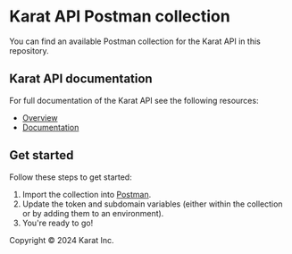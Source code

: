 # Karat API Postman collection

You can find an available Postman collection for the Karat API in this repository.

## Karat API documentation

For full documentation of the Karat API see the following resources:

* [Overview](https://karat.slab.com/posts/karat-api-overview-6l4gprc3)
* [Documentation](https://karat.slab.com/posts/karat-api-documentation-dezzam7y)

## Get started

Follow these steps to get started:

1. Import the collection into [Postman](https://www.postman.com/).
2. Update the token and subdomain variables (either within the collection or by adding them to an environment).
3. You're ready to go!

Copyright © 2024 Karat Inc.

